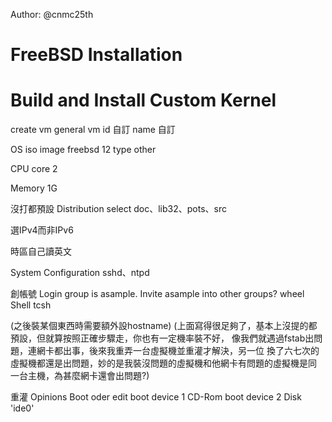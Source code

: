 Author: @cnmc25th

# FreeBSD Installation

# Build and Install Custom Kernel

create vm
general
vm id 自訂
name  自訂

OS
iso image freebsd 12
type other

CPU
core 2

Memory
1G

沒打都預設
Distribution select
doc、lib32、pots、src

選IPv4而非IPv6

時區自己讀英文

System Configuration
sshd、ntpd

創帳號
Login group is asample. Invite asample into other groups?  wheel
Shell tcsh

(之後裝某個東西時需要額外設hostname)
(上面寫得很足夠了，基本上沒提的都預設，但就算按照正確步驟走，你也有一定機率裝不好，
像我們就遇過fstab出問題，連網卡都出事，後來我重弄一台虛擬機並重灌才解決，另一位
換了六七次的虛擬機都還是出問題，妙的是我裝沒問題的虛擬機和他網卡有問題的虛擬機是同
一台主機，為甚麼網卡還會出問題?)




重灌
Opinions
Boot oder
edit
boot device 1 CD-Rom
boot device 2 Disk 'ide0'
